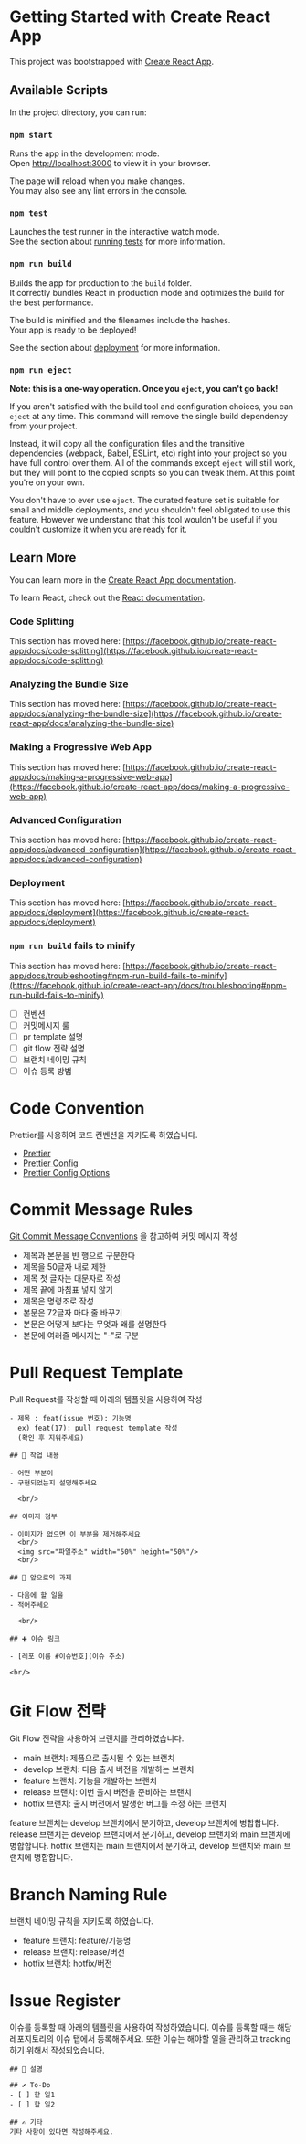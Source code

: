 # Getting Started with Create React App

This project was bootstrapped with [Create React App](https://github.com/facebook/create-react-app).

## Available Scripts

In the project directory, you can run:

### `npm start`

Runs the app in the development mode.\
Open [http://localhost:3000](http://localhost:3000) to view it in your browser.

The page will reload when you make changes.\
You may also see any lint errors in the console.

### `npm test`

Launches the test runner in the interactive watch mode.\
See the section about [running tests](https://facebook.github.io/create-react-app/docs/running-tests) for more
information.

### `npm run build`

Builds the app for production to the `build` folder.\
It correctly bundles React in production mode and optimizes the build for the best performance.

The build is minified and the filenames include the hashes.\
Your app is ready to be deployed!

See the section about [deployment](https://facebook.github.io/create-react-app/docs/deployment) for more information.

### `npm run eject`

**Note: this is a one-way operation. Once you `eject`, you can't go back!**

If you aren't satisfied with the build tool and configuration choices, you can `eject` at any time. This command will
remove the single build dependency from your project.

Instead, it will copy all the configuration files and the transitive dependencies (webpack, Babel, ESLint, etc) right
into your project so you have full control over them. All of the commands except `eject` will still work, but they will
point to the copied scripts so you can tweak them. At this point you're on your own.

You don't have to ever use `eject`. The curated feature set is suitable for small and middle deployments, and you
shouldn't feel obligated to use this feature. However we understand that this tool wouldn't be useful if you couldn't
customize it when you are ready for it.

## Learn More

You can learn more in
the [Create React App documentation](https://facebook.github.io/create-react-app/docs/getting-started).

To learn React, check out the [React documentation](https://reactjs.org/).

### Code Splitting

This section has moved
here: [https://facebook.github.io/create-react-app/docs/code-splitting](https://facebook.github.io/create-react-app/docs/code-splitting)

### Analyzing the Bundle Size

This section has moved
here: [https://facebook.github.io/create-react-app/docs/analyzing-the-bundle-size](https://facebook.github.io/create-react-app/docs/analyzing-the-bundle-size)

### Making a Progressive Web App

This section has moved
here: [https://facebook.github.io/create-react-app/docs/making-a-progressive-web-app](https://facebook.github.io/create-react-app/docs/making-a-progressive-web-app)

### Advanced Configuration

This section has moved
here: [https://facebook.github.io/create-react-app/docs/advanced-configuration](https://facebook.github.io/create-react-app/docs/advanced-configuration)

### Deployment

This section has moved
here: [https://facebook.github.io/create-react-app/docs/deployment](https://facebook.github.io/create-react-app/docs/deployment)

### `npm run build` fails to minify

This section has moved
here: [https://facebook.github.io/create-react-app/docs/troubleshooting#npm-run-build-fails-to-minify](https://facebook.github.io/create-react-app/docs/troubleshooting#npm-run-build-fails-to-minify)

- [ ] 컨벤션
- [ ] 커밋메시지 룰
- [ ] pr template 설명
- [ ] git flow 전략 설명
- [ ] 브랜치 네이밍 규칙
- [ ] 이슈 등록 방법

# Code Convention

Prettier를 사용하여 코드 컨벤션을 지키도록 하였습니다.

- [Prettier](https://prettier.io/)
- [Prettier Config](https://prettier.io/docs/en/configuration.html)
- [Prettier Config Options](https://prettier.io/docs/en/options.html)



# Commit Message Rules

[Git Commit Message Conventions](https://gist.github.com/stephenparish/9941e89d80e2bc58a153) 을 참고하여 커밋 메시지 작성

- 제목과 본문을 빈 행으로 구분한다
- 제목을 50글자 내로 제한
- 제목 첫 글자는 대문자로 작성
- 제목 끝에 마침표 넣지 않기
- 제목은 명령조로 작성
- 본문은 72글자 마다 줄 바꾸기
- 본문은 어떻게 보다는 무엇과 왜를 설명한다
- 본문에 여러줄 메시지는 "-"로 구분

# Pull Request Template

Pull Request를 작성할 때 아래의 템플릿을 사용하여 작성

```
- 제목 : feat(issue 번호): 기능명
  ex) feat(17): pull request template 작성
  (확인 후 지워주세요)

## 🔎 작업 내용

- 어떤 부분이
- 구현되었는지 설명해주세요

  <br/>

## 이미지 첨부

- 이미지가 없으면 이 부분을 제거해주세요
  <br/>
  <img src="파일주소" width="50%" height="50%"/>
  <br/>

## 🔧 앞으로의 과제

- 다음에 할 일을
- 적어주세요

  <br/>

## ➕ 이슈 링크

- [레포 이름 #이슈번호](이슈 주소)

<br/>
```

# Git Flow 전략

Git Flow 전략을 사용하여 브랜치를 관리하였습니다.

- main 브랜치: 제품으로 출시될 수 있는 브랜치
- develop 브랜치: 다음 출시 버전을 개발하는 브랜치
- feature 브랜치: 기능을 개발하는 브랜치
- release 브랜치: 이번 출시 버전을 준비하는 브랜치
- hotfix 브랜치: 출시 버전에서 발생한 버그를 수정 하는 브랜치

feature 브랜치는 develop 브랜치에서 분기하고, develop 브랜치에 병합합니다.
release 브랜치는 develop 브랜치에서 분기하고, develop 브랜치와 main 브랜치에 병합합니다.
hotfix 브랜치는 main 브랜치에서 분기하고, develop 브랜치와 main 브랜치에 병합합니다.

# Branch Naming Rule

브랜치 네이밍 규칙을 지키도록 하였습니다.

- feature 브랜치: feature/기능명
- release 브랜치: release/버전
- hotfix 브랜치: hotfix/버전

# Issue Register

이슈를 등록할 때 아래의 템플릿을 사용하여 작성하였습니다. 이슈를 등록할 때는 해당 레포지토리의 이슈 탭에서 등록해주세요.
또한 이슈는 해야할 일을 관리하고 tracking하기 위해서 작성되었습니다.

```
## 📄 설명

## ✔️ To-Do
- [ ] 할 일1
- [ ] 할 일2

## ✍️ 기타
기타 사항이 있다면 작성해주세요.

```
